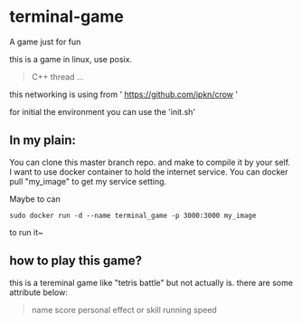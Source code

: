 # terminal-game
A game just for fun

this is a game in linux, use posix.
> C++ thread
> ...

this networking is using from ' https://github.com/ipkn/crow '

for initial the environment you can use the 'init.sh'



## In my plain:

You can clone this master branch repo. and make to compile it by your self.
I want to use docker container to hold the internet service.
You can docker pull "my_image" to get my service setting.

Maybe to can 

```
sudo docker run -d --name terminal_game -p 3000:3000 my_image
```

to run it~

## how to play this game?
this is a tereminal game like "tetris battle" but not actually is.
there are some attribute below:
> name
> score
> personal effect or skill
> running speed